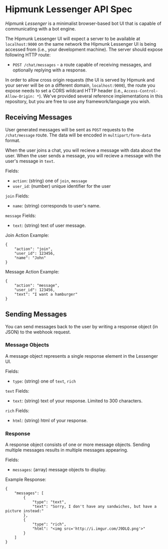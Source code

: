# Hipmunk Lessenger API Spec

*Hipmunk Lessenger* is a minimalist browser-based bot UI that is capable of communicating with a bot engine.

The Hipmunk Lessenger UI will expect a server to be available at `localhost:9000` on the same network the Hipmunk Lessenger UI is being accessed from (i.e., your development machine). The server should expose following HTTP route:

- `POST /chat/messages` - a route capable of receiving messages, and optionally replying with a response.

In order to allow cross origin requests (the UI is served by Hipmunk and your server will be on a different domain, `localhost:9000`), the route you expose needs to set a CORS wildcard HTTP header (i.e., `Access-Control-Allow-Origin: *`). We've provided several reference implementations in this repository, but you are free to use any framework/language you wish.


## Receiving Messages

User generated messages will be sent as `POST` requests to the `/chat/message` route. The data will be encoded in `multipart/form-data` format.

When the user joins a chat, you will recieve a message with data about the user. When the user sends a message, you will recieve a message with the user's message in `text`.

Fields:
* `action`: (string) one of `join`, `message`
* `user_id`: (number) unique identifier for the user

`join` Fields:
* `name`: (string) corresponds to user's name.

`message` Fields:
* `text`: (string) text of user message.

Join Action Example:

```
{
    "action": "join",
    "user_id": 123456,
    "name": "John"
}
```

Message Action Example:

```
{
    "action": "message",
    "user_id": 123456,
    "text": "I want a hamburger"
}
```


## Sending Messages
You can send messages back to the user by writing a response object (in JSON) to the webhook request.

### Message Objects
A message object represents a single response element in the Lessenger UI.

Fields:
* `type`: (string) one of `text`, `rich`

`text` Fields:
* `text`: (string) text of your response. Limited to 300 characters.

`rich` Fields:
* `html`: (string) html of your response.


### Response
A response object consists of one or more message objects. Sending multiple messages results in multiple messages appearing.

Fields:
* `messages`: (array) message objects to display.

Example Response:

```
{
    "messages": [
        {
            "type": "text",
            "text": "Sorry, I don't have any sandwiches, but have a picture instead:"
        },
        {
            "type": "rich",
            "html": "<img src='http://i.imgur.com/J9DLQ.png'>"
        }
    ]
}
```
